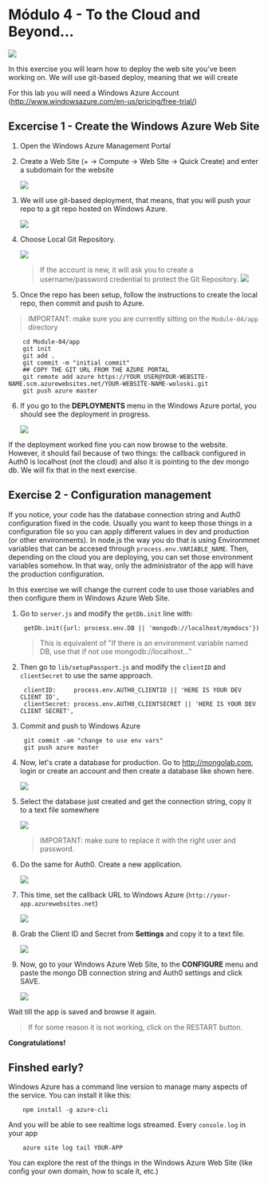 # Módulo 4 - To the Cloud and Beyond...

![](http://2.bp.blogspot.com/-mcZg2vTqzLQ/TZ-Dg2lNtiI/AAAAAAAABqM/M-rPoRG0m18/s1600/buzz-lightyear-toy-story-murals.jpg)

In this exercise you will learn how to deploy the web site you've been working on. We will use git-based deploy, meaning that we will create 

For this lab you will need a Windows Azure Account (<http://www.windowsazure.com/en-us/pricing/free-trial/>)

## Excercise 1 - Create the Windows Azure Web Site

1. Open the Windows Azure Management Portal 

2. Create a Web Site (+ -> Compute -> Web Site -> Quick Create) and enter a subdomain for the website

    ![](http://puu.sh/2H310.png)

3. We will use git-based deployment, that means, that you will push your repo to a git repo hosted on Windows Azure.

    ![](http://puu.sh/2H36A.png)

4. Choose Local Git Repository.

    ![](http://puu.sh/2H3c5.png)

    > If the account is new, it will ask you to create a username/password credential to protect the Git Repository.
    ![](http://puu.sh/2H6kL.png)

5. Once the repo has been setup, follow the instructions to create the local repo, then commit and push to Azure.

> IMPORTANT: make sure you are currently sitting on the `Module-04/app` directory

        cd Module-04/app
        git init
        git add .
        git commit -m "initial commit"
        ## COPY THE GIT URL FROM THE AZURE PORTAL
        git remote add azure https://YOUR_USER@YOUR-WEBSITE-NAME.scm.azurewebsites.net/YOUR-WEBSITE-NAME-woloski.git
        git push azure master

6. If you go to the **DEPLOYMENTS** menu in the Windows Azure portal, you should see the deployment in progress.

    ![](http://puu.sh/2HfVQ.png)

If the deployment worked fine you can now browse to the website. However, it should fail because of two things: the callback configured in Auth0 is localhost (not the cloud) and also it is pointing to the dev mongo db. We will fix that in the next exercise.

## Exercise 2 - Configuration management

If you notice, your code has the database connection string and Auth0 configuration fixed in the code. Usually you want to keep those things in a configuration file so you can apply different values in dev and production (or other environments). In node.js the way you do that is using Environmnet variables that can be accesed through `process.env.VARIABLE_NAME`. Then, depending on the cloud you are deploying, you can set those environment variables somehow. In that way, only the administrator of the app will have the production configuration.

In this exercise we will change the current code to use those variables and then configure them in Windows Azure Web Site.

1. Go to `server.js` and modify the `getDb.init` line with:

        getDb.init({url: process.env.DB || 'mongodb://localhost/mymdocs'})

    > This is equivalent of "If there is an environment variable named DB, use that if not use mongodb://localhost..."

2. Then go to `lib/setupPassport.js` and modify the `clientID` and `clientSecret` to use the same approach.

        clientID:     process.env.AUTH0_CLIENTID || 'HERE IS YOUR DEV CLIENT ID',
        clientSecret: process.env.AUTH0_CLIENTSECRET || 'HERE IS YOUR DEV CLIENT SECRET',
    
3. Commit and push to Windows Azure

        git commit -am "change to use env vars"
        git push azure master

4. Now, let's crate a database for production. Go to <http://mongolab.com>, login or create an account and then create a database like shown here.

    ![](http://puu.sh/2HsJv.png)

5. Select the database just created and get the connection string, copy it to a text file somewhere

    ![](http://puu.sh/2HsM1.png)   
    > IMPORTANT: make sure to replace it with the right user and password.

6. Do the same for Auth0. Create a new application. 

    ![](http://puu.sh/2HsU8.png)

7. This time, set the callback URL to Windows Azure (`http://your-app.azurewebsites.net`)

    ![](http://puu.sh/2Ht0R.png)

8. Grab the Client ID and Secret from **Settings** and copy it to a text file.

    ![](http://puu.sh/2Hts4.png)

7. Now, go to your Windows Azure Web Site, to the **CONFIGURE** menu and paste the mongo DB connection string and Auth0 settings and click SAVE.

    ![](http://puu.sh/2HtS2.png)

Wait till the app is saved and browse it again.

> If for some reason it is not working, click on the RESTART button.

**Congratulations!**

## Finshed early?

Windows Azure has a command line version to manage many aspects of the service. You can install it like this:

        npm install -g azure-cli

And you will be able to see realtime logs streamed. Every `console.log` in your app

        azure site log tail YOUR-APP

You can explore the rest of the things in the Windows Azure Web Site (like config your own domain, how to scale it, etc.)
